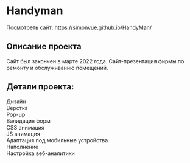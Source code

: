 # Handyman

Посмотреть сайт: https://simonvue.github.io/HandyMan/

## Описание проекта  
Сайт был закончен в марте 2022 года. Сайт-презентация фирмы по ремонту и обслуживанию помещений.  
  
## Детали проекта:  
Дизайн  
Верстка  
Pop-up  
Валидация форм  
CSS анимация  
JS анимация  
Адаптация под мобильные устройства  
Наполнение  
Настройка веб-аналитики